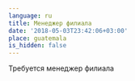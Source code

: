```yaml
---
language: ru
title: Менеджер филиала
date: '2018-05-03T23:42:06+03:00'
place: guatemala
is_hidden: false
---
```

Требуется менеджер филиала
